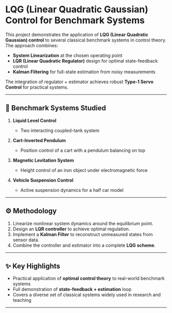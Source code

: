 # LQG (Linear Quadratic Gaussian) Control for Benchmark Systems

This project demonstrates the application of **LQG (Linear Quadratic Gaussian) control** to several classical benchmark systems in control theory.  
The approach combines:  

- **System Linearization** at the chosen operating point  
- **LQR (Linear Quadratic Regulator)** design for optimal state-feedback control  
- **Kalman Filtering** for full-state estimation from noisy measurements  

The integration of regulator + estimator achieves robust **Type-1 Servo Control** for practical systems.  

---

## 🧪 Benchmark Systems Studied

1. **Liquid Level Control**  
   - Two interacting coupled-tank system  

2. **Cart-Inverted Pendulum**  
   - Position control of a cart with a pendulum balancing on top  

3. **Magnetic Levitation System**  
   - Height control of an iron object under electromagnetic force  

4. **Vehicle Suspension Control**  
   - Active suspension dynamics for a half car model

---

## ⚙️ Methodology
1. Linearize nonlinear system dynamics around the equilibrium point.  
2. Design an **LQR controller** to achieve optimal regulation.  
3. Implement a **Kalman Filter** to reconstruct unmeasured states from sensor data.  
4. Combine the controller and estimator into a complete **LQG scheme**.  

---

## ✨ Key Highlights
- Practical application of **optimal control theory** to real-world benchmark systems  
- Full demonstration of **state-feedback + estimation** loop  
- Covers a diverse set of classical systems widely used in research and teaching  

---
